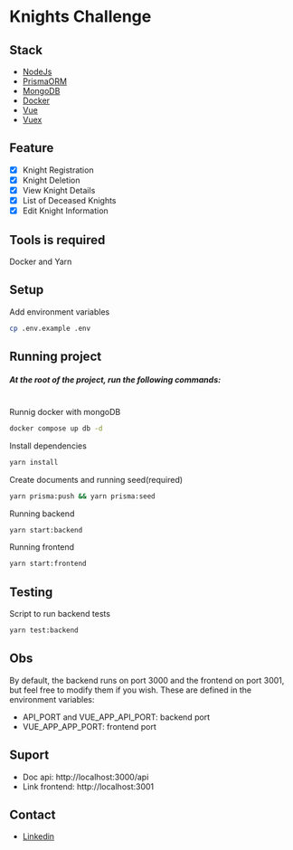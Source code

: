 # Knights Challenge 

## Stack
 - [NodeJs](https://nodejs.org/en)
 - [PrismaORM](https://www.prisma.io/?via=start&gad_source=1&gclid=Cj0KCQiA19e8BhCVARIsALpFMgEJ0eOAMb4O02iUZ8ecYw_MDfk13leVIIziLB41kiJMjK4Yj4l1W6YaAp8_EALw_wcB)
 - [MongoDB](https://www.mongodb.com/pt-br/lp/cloud/atlas/try4?utm_source=google&utm_campaign=search_gs_pl_evergreen_atlas_core_retarget-brand_gic-null_amers-all_ps-all_desktop_eng_lead&utm_term=mongodb&utm_medium=cpc_paid_search&utm_ad=e&utm_ad_campaign_id=14412646314&adgroup=131761122172&cq_cmp=14412646314&gad_source=1&gclid=Cj0KCQiA19e8BhCVARIsALpFMgE1ganpjdDOnSKnsDY1DfsRlXahKEdzqRmWkIK1CSmkLmswghRN5xYaAm81EALw_wcB)
 - [Docker](https://www.docker.com/)
 - [Vue](https://vuejs.org/)
 - [Vuex](https://vuex.vuejs.org/)

## Feature
- [x] Knight Registration
- [x] Knight Deletion
- [x] View Knight Details
- [x] List of Deceased Knights
- [x] Edit Knight Information

## Tools is required
Docker and Yarn

## Setup
Add environment variables
```bash
cp .env.example .env
```

## Running project
##### At the root of the project, run the following commands: 
\
Runnig docker with mongoDB
```bash
docker compose up db -d
```

Install dependencies
```bash
yarn install
```

Create documents and running seed(required)
```bash
yarn prisma:push && yarn prisma:seed
```

Running backend
```bash
yarn start:backend
```

Running frontend
```bash
yarn start:frontend
```

## Testing
Script to run backend tests

```bash
yarn test:backend
```

## Obs
By default, the backend runs on port 3000 and the frontend on port 3001, but feel free to modify them if you wish. These are defined in the environment variables: 

- API_PORT and VUE_APP_API_PORT: backend port
- VUE_APP_APP_PORT: frontend port

## Suport
- Doc api: http://localhost:3000/api
- Link frontend: http://localhost:3001

## Contact
- [Linkedin](https://www.linkedin.com/in/ybarbosa/) 